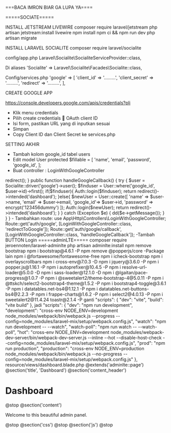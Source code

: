 ===BACA IMRON BIAR GA LUPA YA====




=====SOCIATE=====

INSTALL JETSTREAM LIVEWIRE
composer require laravel/jetstream
php artisan jetstream:install livewire
npm install
npm ci && npm run dev
php artisan migrate

INSTALL LARAVEL SOCIALITE
composer require laravel/socialite

config/app.php
Laravel\Socialite\SocialiteServiceProvider::class,

Di aliases
'Socialite' => Laravel\Socialite\Facades\Socialite::class,

Config/services.php
'google' => [
        'client_id' => '………',
        'client_secret' => '………',
        'redirect' => '………',
    ],

CREATE GOOGLE APP

https://console.developers.google.com/apis/credentials?pli
-	Klik menu credentials
-	Pilih create credentials  OAuth client ID
-	Isi form, pastikan URL yang di inputkan sesuai
-	Simpan
-	Copy Client ID dan Client Secret ke services.php


SETTING AKHIR
-	Tambah kolom google_id tabel users
-	Edit model User
protected $fillable = [
        'name', 'email', 'password', 'google_id',
    ];
-	Buat controller : LoginWithGoogleController




<?php
namespace App\Http\Controllers;

use Illuminate\Http\Request;
use Laravel\Socialite\Facades\Socialite;
use App\Models\User;
use Illuminate\Support\Facades\Auth;
use Exception;

class LoginWithGoogleController extends Controller
{
     public function redirectToGoogle()
    {
        return Socialite::driver('google')->redirect();
    }

    public function handleGoogleCallback()
    {
        try {
      
            $user = Socialite::driver('google')->user();
       
            $finduser = User::where('google_id', $user->id)->first();
       
            if($finduser){
       
                Auth::login($finduser);
      
                return redirect()->intended('dashboard');
       
            }else{
                $newUser = User::create([
                    'name' => $user->name,
                    'email' => $user->email,
                    'google_id'=> $user->id,
                    'password' => encrypt('123456dummy')
                ]);
      
                Auth::login($newUser);
                return redirect()->intended('dashboard');
            }
      
        } catch (Exception $e) {
            dd($e->getMessage());
        }
    }
}
-	Tambahkan route:
use App\Http\Controllers\LoginWithGoogleController;

Route::get('auth/google', [LoginWithGoogleController::class, 'redirectToGoogle']);
Route::get('auth/google/callback', [LoginWithGoogleController::class, 'handleGoogleCallback']);


-Tambah BUTTON Login

=====adminLTE=====

composer require jeroennoten/laravel-adminlte
php artisan adminlte:install
npm remove bootstrap
npm i bootstrap@4.6.1 -P
npm remove @popperjs/core

-Package lain
npm i @fortawesome/fontawesome-free
npm i icheck-bootstrap
npm i overlayscrollbars
npm i cross-env@7.0.3 -D
npm i jquery@3.6.0 -P
npm i popper.js@1.16.1 -P
npm i autoprefixer@10.4.5 -P
npm i resolve-url-loader@5.0.0 -D
npm i sass-loader@12.1.0 -D
npm i @lgaitan/pace-progress@1.0.7 -P
npm i @sweetalert2/theme-bootstrap-4@5.0.11 -P
npm i @ttskch/select2-bootstrap4-theme@1.5.2 -P
npm i bootstrap4-toggle@3.6.1 -P
npm i datatables.net-bs4@1.12.1 -P 
npm i datatables.net-buttons-bs4@2.2.3 -P
npm i frappe-charts@1.6.2 -P
npm i select2@4.0.13 -P
npm i sweetalert2@11.4.24 toastr@2.1.4 -P


ganti
"scripts": {
    "dev": "vite",
    "build": "vite build"
},

jadi
"scripts": {
    "dev": "npm run development",
    "development": "cross-env NODE_ENV=development node_modules/webpack/bin/webpack.js --progress --config=node_modules/laravel-mix/setup/webpack.config.js",
    "watch": "npm run development -- --watch",
    "watch-poll": "npm run watch -- --watch-poll",
    "hot": "cross-env NODE_ENV=development node_modules/webpack-dev-server/bin/webpack-dev-server.js --inline --hot --disable-host-check --config=node_modules/laravel-mix/setup/webpack.config.js",
    "prod": "npm run production",
    "production": "cross-env NODE_ENV=production node_modules/webpack/bin/webpack.js --no-progress --config=node_modules/laravel-mix/setup/webpack.config.js"
},




resource/views/dashboard.blade.php

@extends('adminlte::page')

@section('title', 'Dashboard')

@section('content_header')
    <h1>Dashboard</h1>
@stop

@section('content')
    <p>Welcome to this beautiful admin panel.</p>
@stop

@section('css')
    <link rel="stylesheet" href="/css/admin_custom.css">
@stop

@section('js')
    <script> console.log('Hi!'); </script>
@stop




